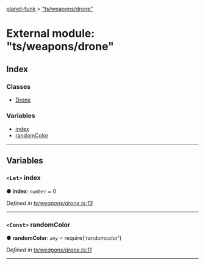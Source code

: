 [planet-funk](../README.md) > ["ts/weapons/drone"](../modules/_ts_weapons_drone_.md)

# External module: "ts/weapons/drone"

## Index

### Classes

* [Drone](../classes/_ts_weapons_drone_.drone.md)

### Variables

* [index](_ts_weapons_drone_.md#index)
* [randomColor](_ts_weapons_drone_.md#randomcolor)

---

## Variables

<a id="index"></a>

### `<Let>` index

**● index**: *`number`* = 0

*Defined in [ts/weapons/drone.ts:13](https://github.com/WilliamRADFunk/planet-funk/blob/c8b9539/src/ts/weapons/drone.ts#L13)*

___
<a id="randomcolor"></a>

### `<Const>` randomColor

**● randomColor**: *`any`* =  require('randomcolor')

*Defined in [ts/weapons/drone.ts:11](https://github.com/WilliamRADFunk/planet-funk/blob/c8b9539/src/ts/weapons/drone.ts#L11)*

___

